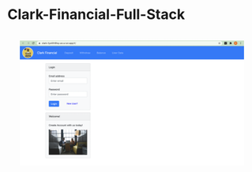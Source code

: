 # Clark-Financial-Full-Stack
<br>
<div align="center" height="400px" width="600px" backgroundColor="dodgerblue">
  <img src="app.png" height="90%" width="90%">
</div>
